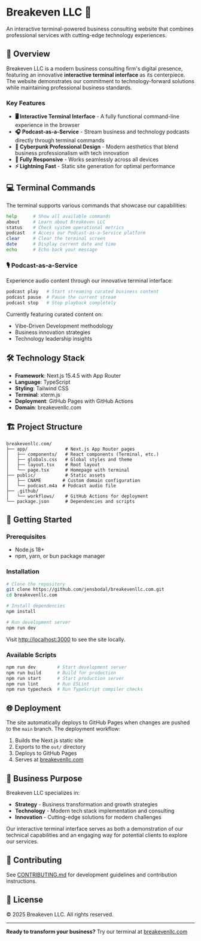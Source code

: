 # Breakeven LLC 💼

An interactive terminal-powered business consulting website that combines professional services with cutting-edge technology experiences.

## 🚀 Overview

Breakeven LLC is a modern business consulting firm's digital presence, featuring an innovative **interactive terminal interface** as its centerpiece. The website demonstrates our commitment to technology-forward solutions while maintaining professional business standards.

### Key Features

- **🖥️ Interactive Terminal Interface** - A fully functional command-line experience in the browser
- **🎧 Podcast-as-a-Service** - Stream business and technology podcasts directly through terminal commands
- **🎨 Cyberpunk Professional Design** - Modern aesthetics that blend business professionalism with tech innovation
- **📱 Fully Responsive** - Works seamlessly across all devices
- **⚡ Lightning Fast** - Static site generation for optimal performance

## 💻 Terminal Commands

The terminal supports various commands that showcase our capabilities:

```bash
help      # Show all available commands
about     # Learn about Breakeven LLC
status    # Check system operational metrics
podcast   # Access our Podcast-as-a-Service platform
clear     # Clear the terminal screen
date      # Display current date and time
echo      # Echo back your message
```

### 🎙️ Podcast-as-a-Service

Experience audio content through our innovative terminal interface:

```bash
podcast play   # Start streaming curated business content
podcast pause  # Pause the current stream
podcast stop   # Stop playback completely
```

Currently featuring curated content on:
- Vibe-Driven Development methodology
- Business innovation strategies
- Technology leadership insights

## 🛠️ Technology Stack

- **Framework**: Next.js 15.4.5 with App Router
- **Language**: TypeScript
- **Styling**: Tailwind CSS
- **Terminal**: xterm.js
- **Deployment**: GitHub Pages with GitHub Actions
- **Domain**: breakevenllc.com

## 🏗️ Project Structure

```
breakevenllc.com/
├── app/              # Next.js App Router pages
│   ├── components/   # React components (Terminal, etc.)
│   ├── globals.css   # Global styles and theme
│   ├── layout.tsx    # Root layout
│   └── page.tsx      # Homepage with terminal
├── public/           # Static assets
│   ├── CNAME        # Custom domain configuration
│   └── podcast.m4a  # Podcast audio file
├── .github/          
│   └── workflows/    # GitHub Actions for deployment
└── package.json      # Dependencies and scripts
```

## 🚀 Getting Started

### Prerequisites

- Node.js 18+ 
- npm, yarn, or bun package manager

### Installation

```bash
# Clone the repository
git clone https://github.com/jensbodal/breakevenllc.com.git
cd breakevenllc.com

# Install dependencies
npm install

# Run development server
npm run dev
```

Visit [http://localhost:3000](http://localhost:3000) to see the site locally.

### Available Scripts

```bash
npm run dev        # Start development server
npm run build      # Build for production
npm run start      # Start production server
npm run lint       # Run ESLint
npm run typecheck  # Run TypeScript compiler checks
```

## 🌐 Deployment

The site automatically deploys to GitHub Pages when changes are pushed to the `main` branch. The deployment workflow:

1. Builds the Next.js static site
2. Exports to the `out/` directory
3. Deploys to GitHub Pages
4. Serves at [breakevenllc.com](https://breakevenllc.com)

## 🎯 Business Purpose

Breakeven LLC specializes in:

- **Strategy** - Business transformation and growth strategies
- **Technology** - Modern tech stack implementation and consulting
- **Innovation** - Cutting-edge solutions for modern challenges

Our interactive terminal interface serves as both a demonstration of our technical capabilities and an engaging way for potential clients to explore our services.

## 🤝 Contributing

See [CONTRIBUTING.md](CONTRIBUTING.md) for development guidelines and contribution instructions.

## 📄 License

© 2025 Breakeven LLC. All rights reserved.

---

**Ready to transform your business?** Try our terminal at [breakevenllc.com](https://breakevenllc.com)